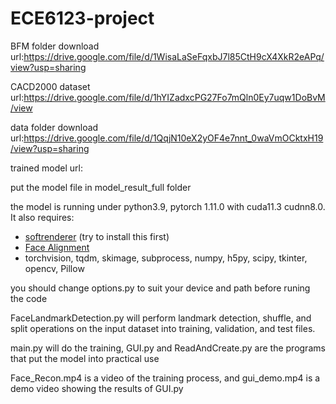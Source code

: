 # ECE6123-project

BFM folder download url:https://drive.google.com/file/d/1WisaLaSeFqxbJ7l85CtH9cX4XkR2eAPq/view?usp=sharing

CACD2000 dataset url:https://drive.google.com/file/d/1hYIZadxcPG27Fo7mQln0Ey7uqw1DoBvM/view

data folder download url:https://drive.google.com/file/d/1QqjN10eX2yOF4e7nnt_0waVmOCktxH19/view?usp=sharing


trained model url:

put the model file in model_result_full folder



the model is running under python3.9, pytorch 1.11.0  with cuda11.3 cudnn8.0. 
It also requires:
* [softrenderer](https://github.com/ShichenLiu/SoftRas) (try to install this first)
* [Face Alignment](https://github.com/1adrianb/face-alignment)
* torchvision, tqdm, skimage, subprocess, numpy, h5py, scipy, tkinter, opencv, Pillow

you should change options.py to suit your device and path before runing the code

FaceLandmarkDetection.py will perform landmark detection, shuffle, and split operations on the input dataset into training, validation, and test files.

main.py will do the training, GUI.py and ReadAndCreate.py are the programs that put the model into practical use

Face_Recon.mp4 is a video of the training process, and gui_demo.mp4 is a demo video showing the results of GUI.py

